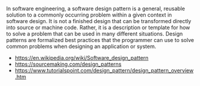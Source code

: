 In software engineering, a software design pattern is a general, 
reusable solution to a commonly occurring problem within a given context in software design. 
It is not a finished design that can be transformed directly into source or machine code. 
Rather, it is a description or template for how to solve a problem that can be used in many different situations. 
Design patterns are formalized best practices 
that the programmer can use to solve common problems when designing an application or system.



- https://en.wikipedia.org/wiki/Software_design_pattern
- https://sourcemaking.com/design_patterns
- https://www.tutorialspoint.com/design_pattern/design_pattern_overview.htm
